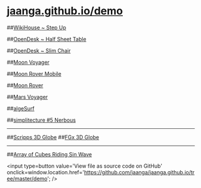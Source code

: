 [jaanga.github.io/demo]( http://jaanga.github.io/demo )
===
<span style=display:none; >[View as web page]( http://jaanga.github.io/demo/ "View file as a web page." ) </span>

##[WikiHouse ~ Step Up]( http://wikihouse.github.io/viewer-experiments/display-wikihouse-stepup1/display-wikihouse-stepup1-r2-phone.html )

##[OpenDesk ~ Half Sheet Table]( http://opendesk.github.io/design-playground/opendesk-half-sheet-table/latest/ )

##[OpenDesk ~ Slim Chair]( http://opendesk.github.io/design-playground/opendesk-slim-chair/latest/ )



##[Moon Voyager]( http://jaanga.github.io/moon/voyager/dev/ )

##[Moon Rover Mobile]( http://jaanga.github.io/moon/rover-mobile/dev/ )

##[Moon Rover]( http://jaanga.github.io/moon/rover/dev/ )

##[Mars Voyager]( http://jaanga.github.io/terrain-r2/viewers/mars-voyager/dev/ )


##[algeSurf]( http://jaanga.github.io/algesurf/function-graph/r4/function-graph-r4.1.html )

##[simplitecture #5 Nerbous]( http://atechathon.github.io/simplitechture/simplitechture-05-nerbous.html )

---

##[Scripps 3D Globe]( http://jaanga.github.io/terrain-srtm30-plus-viewers/png-tms7-viewer-3d-globe-low/r3/png-tms7-viewer-3d-globe-low.html )
##[FGx 3D Globe]( http://fgx.github.io/fgx-globe/fgx-globe-r5/index.html )

---
<!--
#[Art Scott Orbit Thingy]( http://theo-armour.github.io/explayrimental/art-scott/art-scott-orbit-thingy.html )
-->
##[Array of Cubes Riding Sin Wave]( http://theo-armour.github.io/explayrimental/tumblrs/2014-11-27-2d-array-cubes-sin-wave.html )

<input type=button value='View file as source code on GitHub' onclick=window.location.href='https://github.com/jaanga/jaanga.github.io/tree/master/demo'; />
